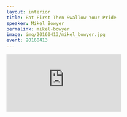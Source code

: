```yaml
---
layout: interior
title: Eat First Then Swallow Your Pride
speaker: Mikel Bowyer
permalink: mikel-bowyer
image: img/20160413/mikel_bowyer.jpg
event: 20160413
---
```


<div class='embed-container'><iframe src='https://www.youtube.com/embed/oidCDpu4mwI  ' frameborder='0' allowfullscreen></iframe></div>
